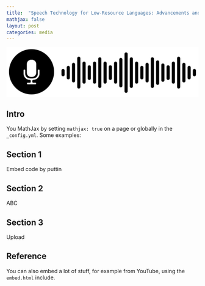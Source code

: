 ```yaml
---
title:  "Speech Technology for Low-Resource Languages: Advancements and Implementations for Uyghur"
mathjax: false
layout: post
categories: media
---
```


<img src="https://raw.githubusercontent.com/ixxan/blog/refs/heads/master/images/speech.jpg" alt="Speech" style="max-width: 100%; height: auto;">


## Intro

You  MathJax by setting `mathjax: true` on a page or globally in the `_config.yml`. Some examples:

## Section 1

Embed code by puttin

## Section 2

ABC

## Section 3

Upload

## Reference

You can also embed a lot of stuff, for example from YouTube, using the `embed.html` include.
